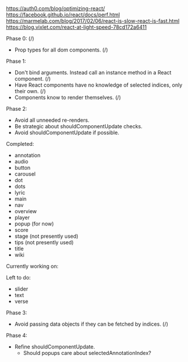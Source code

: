 https://auth0.com/blog/optimizing-react/
https://facebook.github.io/react/docs/perf.html
https://marmelab.com/blog/2017/02/06/react-is-slow-react-is-fast.html
https://blog.vixlet.com/react-at-light-speed-78cd172a6411

Phase 0: (/)
* Prop types for all dom components. (/)

Phase 1:
* Don't bind arguments. Instead call an instance method in a React component. (/)
* Have React components have no knowledge of selected indices, only their own. (/)
* Components know to render themselves. (/)

Phase 2:
* Avoid all unneeded re-renders.
* Be strategic about shouldComponentUpdate checks.
* Avoid shouldComponentUpdate if possible.

Completed:
* annotation
* audio
* button
* carousel
* dot
* dots
* lyric
* main
* nav
* overview
* player
* popup (for now)
* score
* stage (not presently used)
* tips (not presently used)
* title
* wiki

Currently working on:

Left to do:
* slider
* text
* verse

Phase 3:
* Avoid passing data objects if they can be fetched by indices. (/)

Phase 4:
* Refine shouldComponentUpdate.
    * Should popups care about selectedAnnotationIndex?
